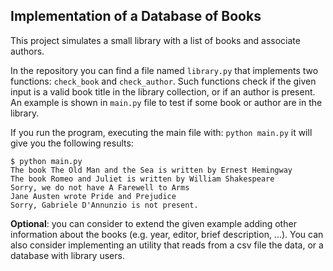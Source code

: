 ## Implementation of a Database of Books


This project simulates a small library with a list of books and associate authors.

In the repository you can find a file named ```library.py``` that implements two functions: ```check_book``` and ```check_author```.
Such functions check if the given input is a valid book title in the library collection, or if an author is present.
An example is shown in ```main.py``` file to test if some book or author are in the library.

If you run the program, executing the main file with: ```python main.py``` it will  give you the following results:

```
$ python main.py
The book The Old Man and the Sea is written by Ernest Hemingway
The book Romeo and Juliet is written by William Shakespeare
Sorry, we do not have A Farewell to Arms
Jane Austen wrote Pride and Prejudice
Sorry, Gabriele D'Annunzio is not present.

```

**Optional**: you can consider to extend the given example adding other information about the books (e.g. year, editor, brief description, ...).
You can also consider implementing an utility that reads from a csv file the data, or a database with library users.
